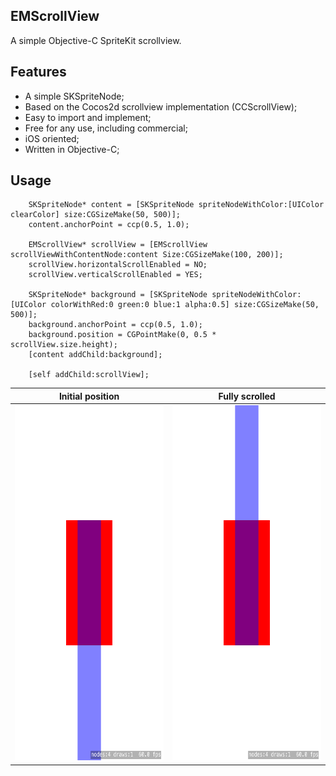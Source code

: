 EMScrollView
-----------------------
A simple Objective-C SpriteKit scrollview.

Features
-----------------------
- A simple SKSpriteNode;
- Based on the Cocos2d scrollview implementation (CCScrollView);
- Easy to import and implement;
- Free for any use, including commercial;
- iOS oriented;
- Written in Objective-C;

Usage
-----------------------
        SKSpriteNode* content = [SKSpriteNode spriteNodeWithColor:[UIColor clearColor] size:CGSizeMake(50, 500)];
        content.anchorPoint = ccp(0.5, 1.0);
        
        EMScrollView* scrollView = [EMScrollView scrollViewWithContentNode:content Size:CGSizeMake(100, 200)];
        scrollView.horizontalScrollEnabled = NO;
        scrollView.verticalScrollEnabled = YES;
        
        SKSpriteNode* background = [SKSpriteNode spriteNodeWithColor:[UIColor colorWithRed:0 green:0 blue:1 alpha:0.5] size:CGSizeMake(50, 500)];
        background.anchorPoint = ccp(0.5, 1.0);
        background.position = CGPointMake(0, 0.5 * scrollView.size.height);
        [content addChild:background];
        
        [self addChild:scrollView];
        
Initial position                  |  Fully scrolled
:--------------------------------:|:-----------------------------------:
<img src="docs/scrollview_initial.png" width="320" height="568">  |  <img src="docs/scrollview_fullyscrolled.png" width="320" height="568">

